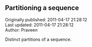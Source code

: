 ## Partitioning a sequence  
Originally published: 2011-04-17 21:28:12  
Last updated: 2011-04-17 21:28:12  
Author: Praveen   
  
Distinct partitions of a sequence.